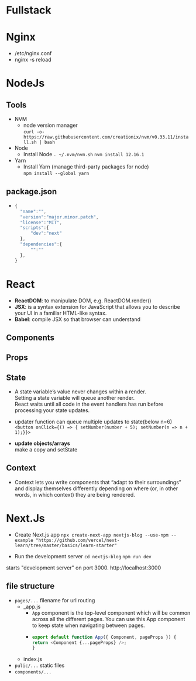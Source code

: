 # Fullstack

# Nginx
- /etc/nginx.conf 
- nginx -s reload 

# NodeJs

## Tools  
- NVM
  - node version manager  
`curl -o- https://raw.githubusercontent.com/creationix/nvm/v0.33.11/install.sh | bash`  
- Node
  - Install Node `. ~/.nvm/nvm.sh`  `nvm install 12.16.1`  
- Yarn 
  - Install Yarn (manage third-party packages for node)  
`npm install --global yarn`

## package.json 
-  
  ```js
  {
    "name":"",
    "version":"major.minor.patch",
    "license":"MIT",
    "scripts":{
        "dev":"next"
    },
    "dependencies":{
        "":""
    },
  }   
  ```

# React
- **ReactDOM**: to manipulate DOM, e.g. ReactDOM.render()  
- **JSX**: is a syntax extension for JavaScript that allows you to describe your UI in a familiar HTML-like syntax.  
- **Babel**: compile JSX so that browser can understand 


## Components

## Props

## State
- A state variable’s value never changes within a render.    
Setting a state variable will queue another render.   
React waits until all code in the event handlers has run before processing your state updates. 

- updater function can queue multiple updates to state(below n=6)
  `<button onClick={() => { setNumber(number + 5); setNumber(n => n + 1);}}> `
- **update objects/arrays**  
make a copy and setState

## Context
- Context lets you write components that “adapt to their surroundings” and display themselves differently depending on where (or, in other words, in which context) they are being rendered.

# Next.Js

- Create Next.js app
`npx create-next-app nextjs-blog --use-npm --example "https://github.com/vercel/next-learn/tree/master/basics/learn-starter"`

- Run the development server
`cd nextjs-blog`
`npm run dev`  

starts "development server" on port 3000. 
http://localhost:3000

## file structure

- `pages/...` filename for url routing
  - _app.js  
    - `App` component is the top-level component which will be common across all the different pages. You can use this App component to keep state when navigating between pages.
    - 
      ```js
      export default function App({ Component, pageProps }) {
      return <Component {...pageProps} />;
      }
      ```
  - index.js
- `pulic/...` static files
- `components/...`
